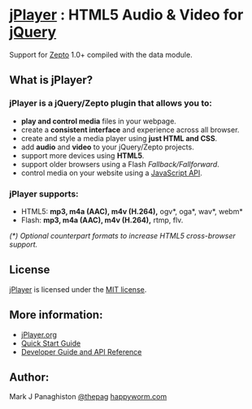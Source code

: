 # [jPlayer](http://jplayer.org/) : HTML5 Audio & Video for [jQuery](http://jquery.com/)

Support for [Zepto](http://zeptojs.com/) 1.0+ compiled with the data module.

## What is jPlayer?

### jPlayer is a jQuery/Zepto plugin that allows you to:
* **play and control media** files in your webpage.
* create a **consistent interface** and experience across all browser.
* create and style a media player using **just HTML and CSS**.
* add **audio** and **video** to your jQuery/Zepto projects.
* support more devices using **HTML5**.
* support older browsers using a Flash _Fallback/Fallforward_.
* control media on your website using a [JavaScript API](http://www.jplayer.org/latest/developer-guide/).

### jPlayer supports:
* HTML5: **mp3, m4a (AAC), m4v (H.264),** ogv*, oga*, wav*, webm*
* Flash: **mp3, m4a (AAC), m4v (H.264),** rtmp, flv.

_(*) Optional counterpart formats to increase HTML5 cross-browser support._

## License
[jPlayer](http://jplayer.org/) is licensed under the [MIT license](http://opensource.org/licenses/MIT).

## More information:
* [jPlayer.org](http://jplayer.org/)
* [Quick Start Guide](http://www.jplayer.org/latest/quick-start-guide/)
* [Developer Guide and API Reference](http://www.jplayer.org/latest/developer-guide/)

## Author:
Mark J Panaghiston [@thepag](http://twitter.com/thepag)
[happyworm.com](http://happyworm.com/)
